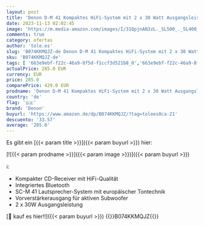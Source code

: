 ```yaml
---
layout: post
title: 'Denon D-M 41 Kompaktes HiFi-System mit 2 x 30 Watt Ausgangsleistung Schwarz'
date: 2023-11-13 02:02:45
image: 'https://m.media-amazon.com/images/I/31QpjnAN3zL._SL500_._SL400_.jpg'
comments: true
category: ofertas
author: 'tole.es'
slug: 'B074KKMQJZ-de Denon D-M 41 Kompaktes HiFi-System mit 2 x 30 Watt...'
sku: 'B074KKMQJZ-de'
tags: [ '663e9ebf-f22c-46a9-8f5d-f1ccf3d521b8_0','663e9ebf-f22c-46a9-8f5d-f1ccf3d521b8_9901','Arborist Merchandising Root','Elektronik & Foto','Elektronik & Foto: Produkte mit Umwelt-Label','Hifi & Audio','Kompaktanlagen','Self Service','Special Features Stores','denon','🇩🇪', ]
actualPrice: 285.0 EUR
currency: EUR
price: 285.0
comparePrice: 429.0 EUR
prodname: 'Denon D-M 41 Kompaktes HiFi-System mit 2 x 30 Watt Ausgangsleistung Schwarz'
country: 'de'
flag: '🇩🇪'
brand: 'Denon'
buyurl: 'https://www.amazon.de/dp/B074KKMQJZ/?tag=tolees0ca-21'
descuento: '33.57'
average: '285.0'
---
```


Es gibt ein [{{< param title >}}]({{< param buyurl >}}) hier:

[![{{< param prodname >}}]({{< param image >}})]({{< param buyurl >}})

ℹ️:

- Kompakter CD-Receiver mit HiFi-Qualität
- Integriertes Bluetooth
- SC-M 41 Lautsprecher-System mit europäischer Tontechnik
- Vorverstärkerausgang für aktiven Subwoofer
- 2 x 30W Ausgangsleistung

[🛒 kauf es hier!!]({{< param buyurl >}})
{{<world>}}B074KKMQJZ{{</world>}}
